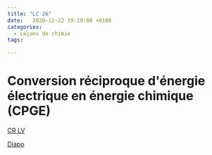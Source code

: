 ```yaml
---
title: "LC 26"
date:   2020-12-22 19:19:00 +0100
categories:
  - Leçons de chimie
tags:

---
```

# Conversion réciproque d'énergie électrique en énergie chimique (CPGE)

[CR LV](/assets/pdf/LC26.pdf)

<object class="pdf fitvidsignore" data="/assets/pdf/LC26.pdf" type="application/pdf"></object>

<a href="/assets/pdf/LC26.pptx" download>Diapo</a>
